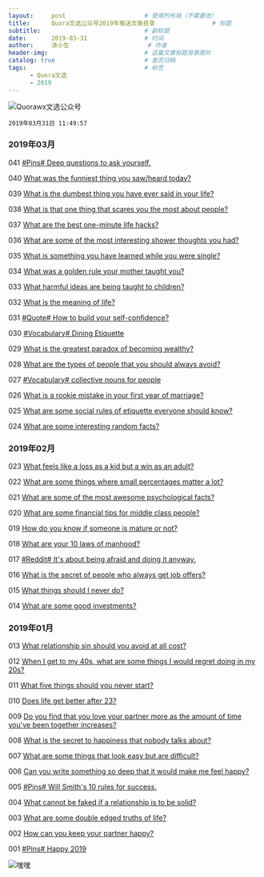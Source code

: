```yaml
---
layout:     post                      # 使用的布局（不需要改）
title:      Quora文选公众号2019年推送文章目录                # 标题 
subtitle:                             # 副标题
date:       2019-03-31                # 时间
author:     涤小生                      # 作者
header-img:                           # 这篇文章标题背景图片
catalog: true                         # 是否归档
tags:                                 # 标签
      - Quora文选
      - 2019
---
```

![Quorawx文选公众号](https://upload-images.jianshu.io/upload_images/1695439-3c8f6a4944496250.png?imageMogr2/auto-orient/strip%7CimageView2/2/w/1240)

`2019年03月31日 11:49:57`

### 2019年03月



041 [#Pins# Deep questions to ask yourself.](https://mp.weixin.qq.com/s?__biz=MzI4NTMyMjA3Mg==&mid=2247485960&idx=1&sn=524b90138740dc968b49c44f9226e75c&chksm=ebecb43fdc9b3d29a28e8701d6130bdf855b54e816b163f7c69d4b4e6daeebee50637cd6172e&token=583578558&lang=zh_CN#rd)



040 [What was the funniest thing you saw/heard today?](https://mp.weixin.qq.com/s?__biz=MzI4NTMyMjA3Mg==&mid=2247485955&idx=1&sn=0a24964e4e867395553428f68a3abf05&chksm=ebecb434dc9b3d22e411f610391fbe14932adab2695a482b2b41ba896b90bf144814728d1de3&token=583578558&lang=zh_CN#rd)

039 [What is the dumbest thing you have ever said in your life?](https://mp.weixin.qq.com/s?__biz=MzI4NTMyMjA3Mg==&mid=2247485950&idx=1&sn=fc6dcfec0101ff0b15a13cc36db1d9d5&chksm=ebecb7c9dc9b3edfbe257329c448b26fbdb530aa4ad0535d587ed2c1afd6487bfa5074b4278e&token=583578558&lang=zh_CN#rd)

038 [What is that one thing that scares you the most about people?](https://mp.weixin.qq.com/s?__biz=MzI4NTMyMjA3Mg==&mid=2247485945&idx=1&sn=73734356decb7458b3a1c60044598af1&chksm=ebecb7cedc9b3ed808e6c8e62042c76f1e254f808f7463a627e3e72cea3e125a6b2562d70d9a&token=583578558&lang=zh_CN#rd)

037 [What are the best one-minute life hacks?](https://mp.weixin.qq.com/s?__biz=MzI4NTMyMjA3Mg==&mid=2247485939&idx=1&sn=4dff809c1bd5dd3ba7c6a29b85876ae0&chksm=ebecb7c4dc9b3ed2fe7e25c4bf2bb5cdbe79304853d6796d302812f970f48fcc0d3690d51483&token=583578558&lang=zh_CN#rd)

036 [What are some of the most interesting shower thoughts you had?](https://mp.weixin.qq.com/s?__biz=MzI4NTMyMjA3Mg==&mid=2247485934&idx=1&sn=8e96780b06a0f6828702d78402a60331&chksm=ebecb7d9dc9b3ecfa5527a3169ec868a125a434833c1954d2e2d75068f311a50bbe59d2602ef&token=583578558&lang=zh_CN#rd)



035 [What is something you have learned while you were single?](https://mp.weixin.qq.com/s?__biz=MzI4NTMyMjA3Mg==&mid=2247485929&idx=1&sn=ca9015c91f1cd32d4c97af7e0fdae6c0&chksm=ebecb7dedc9b3ec8b0369e5c1fa74bb7061b02158acacdb1c82be186996b4ee221e9a02d5712&token=583578558&lang=zh_CN#rd)

034 [What was a golden rule your mother taught you?](https://mp.weixin.qq.com/s?__biz=MzI4NTMyMjA3Mg==&mid=2247485925&idx=1&sn=6afa707912d4fd9f51f79bcf5f5799fb&chksm=ebecb7d2dc9b3ec4b7129d7b7d5b6c5c9ab8d397fb8c5da76fc529e6edc25a5caf5c423f4089&token=583578558&lang=zh_CN#rd)

033 [What harmful ideas are being taught to children?](https://mp.weixin.qq.com/s?__biz=MzI4NTMyMjA3Mg==&mid=2247485920&idx=1&sn=a9f415617d0b39654e634209b16b626c&chksm=ebecb7d7dc9b3ec1701c4f289c892bd9e860caeb034df5c60b3f57821af2ea0cc47807eb6062&token=583578558&lang=zh_CN#rd)

032 [What is the meaning of life?](https://mp.weixin.qq.com/s?__biz=MzI4NTMyMjA3Mg==&mid=2247485916&idx=1&sn=07381922cac05fed0e9c5c25e096d4e5&chksm=ebecb7ebdc9b3efdd5f4eba9c8863a8a40f966269cc08f360d1cab4c5479ca03ecf53929cd53&token=583578558&lang=zh_CN#rd)

031 [#Quote# How to build your self-confidence?](https://mp.weixin.qq.com/s?__biz=MzI4NTMyMjA3Mg==&mid=2247485916&idx=2&sn=5462f9269c0265049d7a254d856e3584&chksm=ebecb7ebdc9b3efd8372f6a5645cb7dd9490a6a371e5365b78b775fe02faf5f3f97075a10e49&token=583578558&lang=zh_CN#rd)



030 [#Vocabulary# Dining Etiquette](https://mp.weixin.qq.com/s?__biz=MzI4NTMyMjA3Mg==&mid=2247485910&idx=2&sn=dbdc63305f9c6d7c1e9813bcf1264e18&chksm=ebecb7e1dc9b3ef7e009a3340b65a544a59d95a32449a98de0b472e85d7f8d47b9f05cb46b29&token=583578558&lang=zh_CN#rd)

029 [What is the greatest paradox of becoming wealthy?](https://mp.weixin.qq.com/s?__biz=MzI4NTMyMjA3Mg==&mid=2247485910&idx=1&sn=8b7d9a0d137c25a8e34069e4a309d93a&chksm=ebecb7e1dc9b3ef7be794ba2ffe42cfebe97a8d3782e70ab3c5d4ff2a39bff5cbf7572931eb4&token=583578558&lang=zh_CN#rd)

028 [What are the types of people that you should always avoid?](https://mp.weixin.qq.com/s?__biz=MzI4NTMyMjA3Mg==&mid=2247485903&idx=1&sn=f4533b37438e3f5e3440e7933ad7d39c&chksm=ebecb7f8dc9b3eeeda9951dbe8f8b4dc932223908c838fadae6e35d3cea7153ed9990eadc75a&token=583578558&lang=zh_CN#rd)

027 [#Vocabulary# collective nouns for people](https://mp.weixin.qq.com/s?__biz=MzI4NTMyMjA3Mg==&mid=2247485903&idx=2&sn=97e3b635abf1e3354bcbbb6878cc27ac&chksm=ebecb7f8dc9b3eee9f780cc37f1fff4012437bc850124582b45f29b4aa546e0e87d3f1547fed&token=583578558&lang=zh_CN#rd)

026 [What is a rookie mistake in your first year of marriage?](https://mp.weixin.qq.com/s?__biz=MzI4NTMyMjA3Mg==&mid=2247485888&idx=1&sn=e8727d5b63390f765bb790b7fc8eec9b&chksm=ebecb7f7dc9b3ee1a6e0d174119c9b00fe976af44cd40a115e5f74a9ecd7c39fa6e3d629c45c&token=583578558&lang=zh_CN#rd)



025 [What are some social rules of etiquette everyone should know?](https://mp.weixin.qq.com/s?__biz=MzI4NTMyMjA3Mg==&mid=2247485882&idx=1&sn=caeaef03737b531ec04ea35909d1f366&chksm=ebecb78ddc9b3e9b649211a47a1b8d4d5f9a333b3bf6160fda30ecf25835701692f33092cbb5&token=583578558&lang=zh_CN#rd)

024 [What are some interesting random facts?](https://mp.weixin.qq.com/s?__biz=MzI4NTMyMjA3Mg==&mid=2247485877&idx=1&sn=275bf0df8c67e1606cd0734e8e5a2cdf&chksm=ebecb782dc9b3e941fbf9e6b52e43db1f2c46ab6dbb23bafa548c5042387a7bbac21a731a522&token=583578558&lang=zh_CN#rd)



### 2019年02月

023 [What feels like a loss as a kid but a win as an adult?](https://mp.weixin.qq.com/s?__biz=MzI4NTMyMjA3Mg==&mid=2247485873&idx=1&sn=30d76870ba76b02c9ef929874b42ff34&chksm=ebecb786dc9b3e903f3608324b9916372d3908e4dab9d1d01dc0b1927f2b36fd4a4b129d02a9&token=583578558&lang=zh_CN#rd)

022 [What are some things where small percentages matter a lot?](https://mp.weixin.qq.com/s?__biz=MzI4NTMyMjA3Mg==&mid=2247485863&idx=1&sn=5bd6ebb9f73bc0e4fafd3b43f16d5fdb&chksm=ebecb790dc9b3e863d5be563342ddee0105921c6fe75b67369672d4377883479aef38d7c4f0f&token=583578558&lang=zh_CN#rd)

021 [What are some of the most awesome psychological facts?](https://mp.weixin.qq.com/s?__biz=MzI4NTMyMjA3Mg==&mid=2247485858&idx=1&sn=4dac39abdd48bf4418a69976bcb43ee1&chksm=ebecb795dc9b3e83453d36a99bbc23b523bd8fb5320dea922a20560ea8e6ddc1f1989d40637b&token=583578558&lang=zh_CN#rd)



020 [What are some financial tips for middle class people?](https://mp.weixin.qq.com/s?__biz=MzI4NTMyMjA3Mg==&mid=2247485853&idx=1&sn=cbb3670b5418b0ebd64a7fab7abeb587&chksm=ebecb7aadc9b3ebc18fef71b2df856eee987d88a548f4d7ae417f306b86382840a5adaa90d15&token=583578558&lang=zh_CN#rd)

019 [How do you know if someone is mature or not?](https://mp.weixin.qq.com/s?__biz=MzI4NTMyMjA3Mg==&mid=2247485832&idx=1&sn=5f11b64e18cef8fdd239036575b7303c&chksm=ebecb7bfdc9b3ea9553abe9026d016695c4edcd9b2dc51a16a831138c00a25fb842060a7a8f6&token=583578558&lang=zh_CN#rd)

018 [What are your 10 laws of manhood?](https://mp.weixin.qq.com/s?__biz=MzI4NTMyMjA3Mg==&mid=2247485827&idx=1&sn=174504aa686e4ccf18e9d1cbc3870cc3&chksm=ebecb7b4dc9b3ea209c113b1ac21161ff6eff8de4092c733e60f1a6431a0e735c97f14f50f3c&token=583578558&lang=zh_CN#rd)

017 [#Reddit# It's about being afraid and doing it anyway.](https://mp.weixin.qq.com/s?__biz=MzI4NTMyMjA3Mg==&mid=2247485817&idx=1&sn=39072e56cc282734d93f5db8d9b1db44&chksm=ebecb74edc9b3e580c01de720901d045d262c36b83e30d8816cce415a643ca6fce173b3ad9b9&token=583578558&lang=zh_CN#rd)

016 [What is the secret of people who always get job offers?](https://mp.weixin.qq.com/s?__biz=MzI4NTMyMjA3Mg==&mid=2247485811&idx=1&sn=98d3ec21982668a84c10ea2688d3c49c&chksm=ebecb744dc9b3e529626525e67c1c75eb80d50fe8ea135b881fe0abe25ddf5d272a51e00f518&token=583578558&lang=zh_CN#rd)

015 [What things should I never do?](https://mp.weixin.qq.com/s?__biz=MzI4NTMyMjA3Mg==&mid=2247485807&idx=1&sn=577400cbb698d74a4ee2e38230b34a8f&chksm=ebecb758dc9b3e4e23659c212c4b2ac4b285200fa670d6814faa79191db1f0b639f41467ef74&token=583578558&lang=zh_CN#rd)

014 [What are some good investments?](https://mp.weixin.qq.com/s?__biz=MzI4NTMyMjA3Mg==&mid=2247485798&idx=1&sn=9e829c54e41b068c90277d19af35b6b4&chksm=ebecb751dc9b3e4726a888a4c4be7e65cf9103467913aee3d7db7c80c47de95bc3a7f0705d07&token=583578558&lang=zh_CN#rd)



### 2019年01月

013 [What relationship sin should you avoid at all cost?](https://mp.weixin.qq.com/s?__biz=MzI4NTMyMjA3Mg==&mid=2247485786&idx=1&sn=d6d027da79d7f330aef010ad9758d368&chksm=ebecb76ddc9b3e7bf687c7ada11128647f7743ee4fbdd5eb1d28ab0aa8301345746e4a0101fe&token=583578558&lang=zh_CN#rd)

012 [When I get to my 40s, what are some things I would regret doing in my 20s?](https://mp.weixin.qq.com/s?__biz=MzI4NTMyMjA3Mg==&mid=2247485777&idx=1&sn=7ad5922856f7ecf22297cf63ba298a47&chksm=ebecb766dc9b3e700620af18ce57d82a3ae08311832920de1d3232b59b5af073b22aeb71d801&token=583578558&lang=zh_CN#rd)

011 [What five things should you never start?](https://mp.weixin.qq.com/s?__biz=MzI4NTMyMjA3Mg==&mid=2247485772&idx=1&sn=0765e4357b13aa7ad978e0931d995bb4&chksm=ebecb77bdc9b3e6d6678e79ead644ba48d9d2a593742bf5503731e355a2cef79067ee99dab4d&token=583578558&lang=zh_CN#rd)



010 [Does life get better after 23?](https://mp.weixin.qq.com/s?__biz=MzI4NTMyMjA3Mg==&mid=2247485764&idx=1&sn=52baabd0694aef2586acf62a568a8116&chksm=ebecb773dc9b3e65e15383cba04d836b4b6e676d9eebeae78b4ca329a4770b499e0ed1fd5de4&token=583578558&lang=zh_CN#rd)

009 [Do you find that you love your partner more as the amount of time you've been together increases?](https://mp.weixin.qq.com/s?__biz=MzI4NTMyMjA3Mg==&mid=2247485756&idx=1&sn=0d32053a66fcec94a77face1d3b9c460&chksm=ebecb70bdc9b3e1d5c4d12081cf4aaa526bc36dc18d8f8eba1fd5386a125c56bfa8fc2522d38&token=583578558&lang=zh_CN#rd)

008 [What is the secret to happiness that nobody talks about?](https://mp.weixin.qq.com/s?__biz=MzI4NTMyMjA3Mg==&mid=2247485750&idx=1&sn=5c876a1101abade7523e9e482299f113&chksm=ebecb701dc9b3e174f5c80ca34a8f207519f9a8a46f2ada92356d73711d828c1f25e34371f41&token=583578558&lang=zh_CN#rd)

007 [What are some things that look easy but are difficult?](https://mp.weixin.qq.com/s?__biz=MzI4NTMyMjA3Mg==&mid=2247485743&idx=1&sn=2591cd999758dc5347ff363872021ba4&chksm=ebecb718dc9b3e0e69e0b45e66197dfb916290473b041704c1a9bff79b3c6bd9b959878f9261&token=583578558&lang=zh_CN#rd)

006 [Can you write something so deep that it would make me feel happy?](https://mp.weixin.qq.com/s?__biz=MzI4NTMyMjA3Mg==&mid=2247485736&idx=1&sn=596c333361387e49ebabf1bfd6d787ab&chksm=ebecb71fdc9b3e09f7682425f31e3b88f00b091fb4cc2a995845e3f1dcfa64f250bebf09e526&token=583578558&lang=zh_CN#rd)



005 [#Pins# Will Smith's 10 rules for success.](https://mp.weixin.qq.com/s?__biz=MzI4NTMyMjA3Mg==&mid=2247485734&idx=2&sn=1327e91aab35d44d3457abc0893287f3&chksm=ebecb711dc9b3e07afb5b3fa01289ffb98dd74af95093c45888687d66f5af326adbaaf27365e&token=583578558&lang=zh_CN#rd)

004 [What cannot be faked if a relationship is to be solid?](https://mp.weixin.qq.com/s?__biz=MzI4NTMyMjA3Mg==&mid=2247485728&idx=1&sn=3300a025fe0b2b48690e6f3acd0a1c3d&chksm=ebecb717dc9b3e011eef6a4197d6beac61705f057817b4b4551a5812bbb987d8e8f91ba2b56e&token=583578558&lang=zh_CN#rd)

003 [What are some double edged truths of life?](https://mp.weixin.qq.com/s?__biz=MzI4NTMyMjA3Mg==&mid=2247485709&idx=1&sn=06c2029f9ef631d654dc68251c052f86&chksm=ebecb73adc9b3e2cef899e2f27b893cf63dd77bd4996e967e7f17ac52be848a167ccc49a1d48&token=583578558&lang=zh_CN#rd)

002 [How can you keep your partner happy?](https://mp.weixin.qq.com/s?__biz=MzI4NTMyMjA3Mg==&mid=2247485704&idx=1&sn=bcc61d1d09603fd149131f5063f9247b&chksm=ebecb73fdc9b3e294176285510dd657d0dcb05cb54a6bc88f7f33cc26bc72551d0c3f5d554bd&token=583578558&lang=zh_CN#rd)

001 [#Pins# Happy 2019](https://mp.weixin.qq.com/s?__biz=MzI4NTMyMjA3Mg==&mid=2247485700&idx=1&sn=13d819514f4fc7c9612378965c8fea1f&chksm=ebecb733dc9b3e25920aa0dcbb65075dacf9ffcaf5b3e3a942c4ecd87dbb00f8209e7fbb5a21&token=583578558&lang=zh_CN#rd)


![嘿嘿](https://upload-images.jianshu.io/upload_images/1695439-c81240179e2d547f.jpg?imageMogr2/auto-orient/strip%7CimageView2/2/w/1240)

